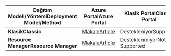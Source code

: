 | <span data-ttu-id="46fc2-101">**Dağıtım Modeli/Yöntemi**</span><span class="sxs-lookup"><span data-stu-id="46fc2-101">**Deployment Model/Method**</span></span> | <span data-ttu-id="46fc2-102">**Azure Portal**</span><span class="sxs-lookup"><span data-stu-id="46fc2-102">**Azure Portal**</span></span> | <span data-ttu-id="46fc2-103">**Klasik Portal**</span><span class="sxs-lookup"><span data-stu-id="46fc2-103">**Classic Portal**</span></span> | <span data-ttu-id="46fc2-104">**PowerShell**</span><span class="sxs-lookup"><span data-stu-id="46fc2-104">**PowerShell**</span></span> |
| --- | --- | --- | --- |
| <span data-ttu-id="46fc2-105">**Klasik**</span><span class="sxs-lookup"><span data-stu-id="46fc2-105">**Classic**</span></span> |[<span data-ttu-id="46fc2-106">Makale</span><span class="sxs-lookup"><span data-stu-id="46fc2-106">Article</span></span>](../articles/vpn-gateway/vpn-gateway-howto-point-to-site-classic-azure-portal.md) |<span data-ttu-id="46fc2-107">Destekleniyor</span><span class="sxs-lookup"><span data-stu-id="46fc2-107">Supported</span></span> |<span data-ttu-id="46fc2-108">Destekleniyor</span><span class="sxs-lookup"><span data-stu-id="46fc2-108">Supported</span></span> |
| <span data-ttu-id="46fc2-109">**Resource Manager**</span><span class="sxs-lookup"><span data-stu-id="46fc2-109">**Resource Manager**</span></span> |[<span data-ttu-id="46fc2-110">Makale</span><span class="sxs-lookup"><span data-stu-id="46fc2-110">Article</span></span>](../articles/vpn-gateway/vpn-gateway-howto-point-to-site-resource-manager-portal.md) |<span data-ttu-id="46fc2-111">Desteklenmiyor</span><span class="sxs-lookup"><span data-stu-id="46fc2-111">Not Supported</span></span> |[<span data-ttu-id="46fc2-112">Makale</span><span class="sxs-lookup"><span data-stu-id="46fc2-112">Article</span></span>](../articles/vpn-gateway/vpn-gateway-howto-point-to-site-rm-ps.md) |

